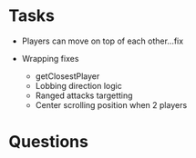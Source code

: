 # Tasks

- Players can move on top of each other...fix

- Wrapping fixes
    - getClosestPlayer
    - Lobbing direction logic
    - Ranged attacks targetting
    - Center scrolling position when 2 players

# Questions

